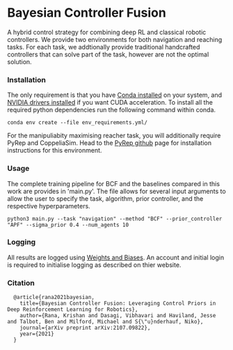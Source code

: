 # Bayesian Controller Fusion

A hybrid control strategy for combining deep RL and classical robotic controllers. We provide two environments for both navigation and reaching tasks. For each task, we addtionally provide traditional handcrafted controllers that can solve part of the task, however are not the optimal solution.

### Installation

The only requirement is that you have [Conda installed](https://conda.io/projects/conda/en/latest/user-guide/install/index.html) on your system, and [NVIDIA drivers installed](https://developer.nvidia.com/cuda-downloads?target_os=Linux&target_arch=x86_64&=Ubuntu&target_version=20.04&target_type=deb_network) if you want CUDA acceleration. To install all the required python dependencies run the following command within conda.

```
conda env create --file env_requirements.yml/
```

For the manipuliabity maximising reacher task, you will additionally require PyRep and CoppeliaSim. Head to the 
[PyRep github](https://github.com/stepjam/PyRep) page for installation instructions for this environment. 


### Usage

The complete training pipeline for BCF and the baselines compared in this work are provides in 'main.py'. The file allows for several input arguments to allow the user to specify the task, algorithm, prior controller, and the respective hyperparameters. 

```
python3 main.py --task "navigation" --method "BCF" --prior_controller "APF" --sigma_prior 0.4 --num_agents 10
```

### Logging

All results are logged using [Weights and Biases](https://wandb.ai). An account and initial login is required to initialise logging as described on thier website.

### Citation

```
  @article{rana2021bayesian,
    title={Bayesian Controller Fusion: Leveraging Control Priors in Deep Reinforcement Learning for Robotics},
    author={Rana, Krishan and Dasagi, Vibhavari and Haviland, Jesse and Talbot, Ben and Milford, Michael and S{\"u}nderhauf, Niko},
    journal={arXiv preprint arXiv:2107.09822},
    year={2021}
  }
```


